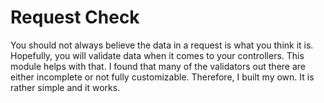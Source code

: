 # Request Check

You should not always believe the data in a request is what you think it is. Hopefully, you will validate data when it comes to your controllers. This module helps with that. I found that many of the validators out there are either incomplete or not fully customizable. Therefore, I built my own. It is rather simple and it works.


